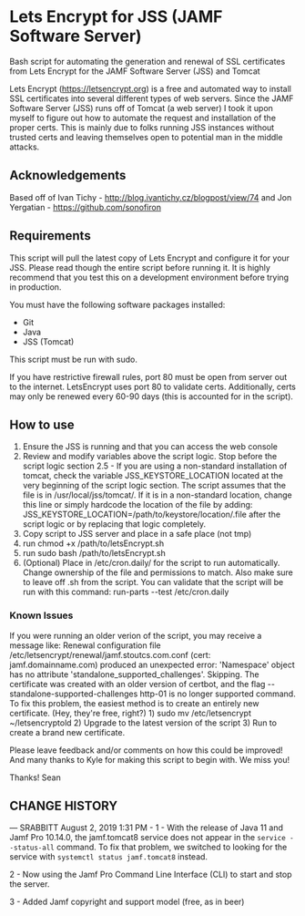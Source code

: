 # Lets Encrypt for JSS (JAMF Software Server)
Bash script for automating the generation and renewal of SSL certificates from Lets Encrypt for the JAMF Software Server (JSS) and Tomcat

Lets Encrypt (https://letsencrypt.org) is a free and automated way to install SSL certificates into several different types of web servers. Since the JAMF Software Server (JSS) runs off of Tomcat (a web server) I took it upon myself to figure out how to automate the request and installation of the proper certs. This is mainly due to folks running JSS instances without trusted certs and leaving themselves open to potential man in the middle attacks.

## Acknowledgements
Based off of Ivan Tichy - http://blog.ivantichy.cz/blogpost/view/74 and Jon Yergatian - https://github.com/sonofiron

## Requirements
This script will pull the latest copy of Lets Encrypt and configure it for your JSS. Please read though the entire script before running it. It is highly recommend that you test this on a development environment before trying in production.

You must have the following software packages installed:
* Git
* Java
* JSS (Tomcat)

This script must be run with sudo.

If you have restrictive firewall rules, port 80 must be open from server out to the internet. LetsEncrypt uses port 80 to validate certs. Additionally, certs may only be renewed every 60-90 days (this is accounted for in the script).

## How to use

1. Ensure the JSS is running and that you can access the web console
2. Review and modify variables above the script logic. Stop before the script logic section
2.5 - If you are using a non-standard installation of tomcat, check the variable JSS_KEYSTORE_LOCATION located at the very beginning of the script logic section.  The script assumes that the file is in /usr/local/jss/tomcat/.  If it is in a non-standard location, change this line or simply hardcode the location of the file by adding:
	JSS_KEYSTORE_LOCATION=/path/to/keystore/location/.file
	after the script logic or by replacing that logic completely.
3. Copy script to JSS server and place in a safe place (not tmp)
4. run chmod +x /path/to/letsEncrypt.sh
5. run sudo bash /path/to/letsEncrypt.sh
6. (Optional) Place in /etc/cron.daily/ for the script to run automatically. Change ownership of the file and permissions to match. Also make sure to leave off .sh from the script. You can validate that the script will be run with this command: run-parts --test /etc/cron.daily

### Known Issues
If you were running an older verion of the script, you may receive a message like:
Renewal configuration file /etc/letsencrypt/renewal/jamf.stoutcs.com.conf (cert: jamf.domainname.com) produced an unexpected error: 'Namespace' object has no attribute 'standalone_supported_challenges'. Skipping.
The certificate was created with an older version of certbot, and the flag --standalone-supported-challenges http-01  is no longer supported command.
To fix this problem, the easiest method is to create an entirely new certificate.  (Hey, they're free, right?)
	1) sudo mv /etc/letsencrypt ~/letsencryptold
	2) Upgrade to the latest version of the script
	3) Run to create a brand new certificate.

Please leave feedback and/or comments on how this could be improved!  And many thanks to Kyle for making this script to begin with.  We miss you!

Thanks! Sean

## CHANGE HISTORY
— SRABBITT August 2, 2019 1:31 PM - 
1 - With the release of Java 11 and Jamf Pro 10.14.0, the jamf.tomcat8 service does not appear in the `service --status-all` command.  To
fix that problem, we switched to looking for the service with `systemctl status jamf.tomcat8` instead.  

2 - Now using the Jamf Pro Command Line Interface (CLI) to start and stop the server.

3 - Added Jamf copyright and support model (free, as in beer)